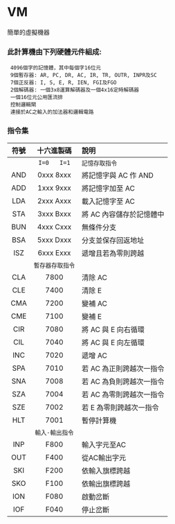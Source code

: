 # VM

簡單的虛擬機器
 
### 此計算機由下列硬體元件組成:

     4096個字的記憶體，其中每個字16位元
     9個暫存器: AR, PC, DR, AC, IR, TR, OUTR, INPR及SC
     7個正反器: I, S, E, R, IEN, FGI及FGO
     2個解碼器: 一個3x8運算解碼器及一個4x16定時解碼器
     一個16位元公用匯流排
     控制邏輯閘
     連接於AC之輸入的加法器和邏輯電路

### 指令集

|符號 | 十六進製碼 | 說明|
|:-----:|:-----------------:|:----------------------------------------|
||`I=0   I=1`|`記憶存取指令`|
|AND    | 0xxx     8xxx|        將記憶字與 AC 作 AND|
|ADD    | 1xxx     9xxx|        將記憶字加至 AC|
|LDA     | 2xxx     Axxx|        載入記憶字至 AC|
|STA     |3xxx     Bxxx|        將 AC 內容儲存於記憶體中|
|BUN     | 4xxx    Cxxx|        無條件分支|
|BSA      |5xxx    Dxxx|        分支並保存回返地址|
|ISZ       |6xxx    Exxx |       遞增且若為零則跨越|
||`暫存器存取指令`||
|CLA         |7800|            清除 AC|
|CLE         |7400|            清除 E|
|CMA         |7200|           變補 AC|
|CME         |7100|            變補 E|
|CIR         |7080|            將 AC 與 E 向右循環|
|CIL         |7040|            將 AC 與 E 向左循環|
|INC         |7020|            遞增 AC|
|SPA         |7010|            若 AC 為正則跨越次一指令|
|SNA        |7008|            若 AC 為負則跨越次一指令|
|SZA         |7004|            若 AC 為零則跨越次一指令|
|SZE         |7002|            若 E 為零則跨越次一指令|
|HLT         |7001|            暫停計算機|
||`輸入-輸出指令`||
|INP         |F800|            輸入字元至AC|
|OUT         |F400|           從AC輸出字元|
|SKI         |F200|            依輸入旗標跨越|
|SKO         |F100|            依輸出旗標跨越|
|ION         |F080|            啟動岔斷|
|IOF         |F040|            停止岔斷|
